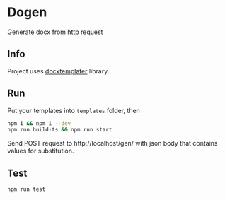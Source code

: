 # Dogen

Generate docx from http request

## Info

Project uses [docxtemplater](https://docxtemplater.com/) library.

## Run

Put your templates into `templates` folder, then

```sh
npm i && npm i --dev
npm run build-ts && npm run start
```

Send POST request to http://localhost/gen/<templateName> with json body that contains values for substitution.

## Test

```sh
npm run test
```
